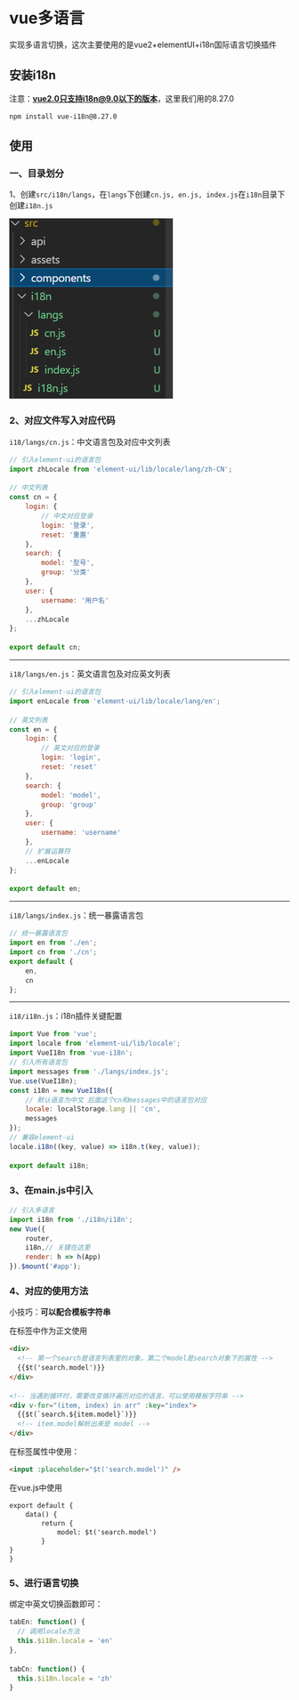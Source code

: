 # vue多语言

实现多语言切换，这次主要使用的是vue2+elementUI+i18n国际语言切换插件



## 安装i18n

注意：**vue2.0只支持i18n@9.0以下的版本**，这里我们用的8.27.0

```
npm install vue-i18n@8.27.0
```



## 使用

### 一、目录划分

1、创建`src/i18n/langs`，在`langs`下创建`cn.js, en.js, index.js`在`i18n`目录下创建`i18n.js`

![1-目录划分](../../前端图片/vue多语言i18n/1-目录划分.PNG)

### 2、对应文件写入对应代码

`i18/langs/cn.js`：中文语言包及对应中文列表

```js
// 引入element-ui的语言包
import zhLocale from 'element-ui/lib/locale/lang/zh-CN';

// 中文列表
const cn = {
	login: {
		// 中文对应登录
		login: '登录',
		reset: '重置'
	},
	search: {
		model: '型号',
		group: '分类'
	},
	user: {
		username: '用户名'
	},
	...zhLocale
};

export default cn;

```

---

`i18/langs/en.js`：英文语言包及对应英文列表

```js
// 引入element-ui的语言包
import enLocale from 'element-ui/lib/locale/lang/en';

// 英文列表
const en = {
	login: {
		// 英文对应的登录
		login: 'login',
		reset: 'reset'
	},
	search: {
		model: 'model',
		group: 'group'
	},
	user: {
		username: 'username'
	},
	// 扩展运算符
	...enLocale
};

export default en;

```

---

`i18/langs/index.js`：统一暴露语言包

```js
// 统一暴露语言包
import en from './en';
import cn from './cn';
export default {
	en,
	cn
};
```

---



`i18/i18n.js`：i18n插件关键配置

```js
import Vue from 'vue';
import locale from 'element-ui/lib/locale';
import VueI18n from 'vue-i18n';
// 引入所有语言包
import messages from './langs/index.js';
Vue.use(VueI18n);
const i18n = new VueI18n({
	// 默认语言为中文 后面这个cn和messages中的语言包对应
	locale: localStorage.lang || 'cn',
	messages
});
// 兼容element-ui
locale.i18n((key, value) => i18n.t(key, value));

export default i18n;

```



### 3、在main.js中引入

```js
// 引入多语言
import i18n from './i18n/i18n';
new Vue({
	router,
	i18n,// 关键在这里
	render: h => h(App)
}).$mount('#app');

```



### 4、对应的使用方法

小技巧：**可以配合模板字符串**

在标签中作为正文使用

```html
<div>
  <!-- 第一个search是语言列表里的对象，第二个model是search对象下的属性 -->
  {{$t('search.model')}}
</div>

<!-- 当遇到循环时，需要改变循环遍历对应的语言，可以使用模板字符串 -->
<div v-for="(item, index) in arr" :key="index">
  {{$t(`search.${item.model}`)}}
  <!-- item.model解析出来是 model -->
</div>
```



在标签属性中使用：

```html
<input :placeholder="$t('search.model')" />
```



在vue.js中使用

```vue
export default {
	data() {
		return {
			model: $t('search.model')
		}
}
}
```



### 5、进行语言切换

绑定中英文切换函数即可：

```js
tabEn: function() {
  // 调用locale方法
  this.$i18n.locale = 'en'
},
  
tabCn: function() {
  this.$i18n.locale = 'zh'
}
```

